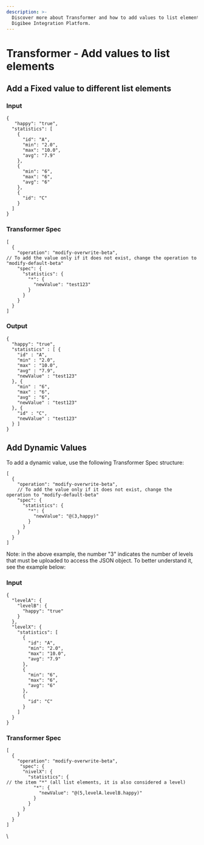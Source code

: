 ```yaml
---
description: >-
  Discover more about Transformer and how to add values to list elements on the
  Digibee Integration Platform.
---
```


# Transformer - Add values to list elements

## **Add a Fixed value to different list elements**

### **Input**

```
{
   "happy": "true",
  "statistics": [
    {
      "id": "A",
      "min": "2.0",
      "max": "10.0",
      "avg": "7.9"
    },
    {
      "min": "6",
      "max": "6",
      "avg": "6"
    },
    {
      "id": "C"
    }
  ]
}
```

### **Transformer Spec**

```
[
  {
    "operation": "modify-overwrite-beta",
// To add the value only if it does not exist, change the operation to "modify-default-beta"
    "spec": {
      "statistics": {
        "*": {
          "newValue": "test123"
        }
      }
    }
  }
]
```

### **Output**

```
{
  "happy": "true",
  "statistics" : [ {
    "id" : "A",
    "min" : "2.0",
    "max" : "10.0",
    "avg" : "7.9",
    "newValue" : "test123"
  }, {
    "min" : "6",
    "max" : "6",
    "avg" : "6",
    "newValue" : "test123"
  }, {
    "id" : "C",
    "newValue" : "test123"
  } ]
}
```

## **Add Dynamic Values**

To add a dynamic value, use the following Transformer Spec structure:

```
[
  {
    "operation": "modify-overwrite-beta",
    // To add the value only if it does not exist, change the operation to "modify-default-beta"
    "spec": {
      "statistics": {
        "*": {
          "newValue": "@(3,happy)"
        }
      }
    }
  }
]
```

Note: in the above example, the number "3" indicates the number of levels that must be uploaded to access the JSON object. To better understand it, see the example below:

### **Input**

```
{
  "levelA": {
    "levelB": {
      "happy": "true"
    }
  },
  "levelX": {
    "statistics": [
      {
        "id": "A",
        "min": "2.0",
        "max": "10.0",
        "avg": "7.9"
      },
      {
        "min": "6",
        "max": "6",
        "avg": "6"
      },
      {
        "id": "C"
      }
    ]
  }
}
```

### **Transformer Spec**

```
[
  {
    "operation": "modify-overwrite-beta",
     "spec": {
      "nivelX": {
        "statistics": {
// the item "*" (all list elements, it is also considered a level)
          "*": {
            "newValue": "@(5,levelA.levelB.happy)"
          }
        }
      }
    }
  }
]
```

\
